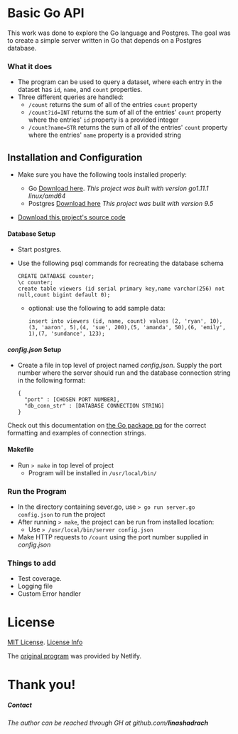 # Basic Go API

This work was done to explore the Go language and Postgres. The goal was to create a simple server written in Go that depends on a Postgres database. 

### What it does

* The program can be used to query a dataset, where each entry in the dataset has `id`, `name`, and `count` properties. 
* Three different queries are handled:
    * `/count` returns the sum of all of the entries `count` property
    * `/count?id=INT` returns the sum of all of the entries' `count` property where the entries' `id` property is a provided integer
    * `/count?name=STR` returns the sum of all of the entries' `count` property where the entries' `name` property is a provided string

## Installation and Configuration

* Make sure you have the following tools installed properly:
    * Go [Download here](https://golang.org/dl/). _This project was built with version go1.11.1 linux/amd64_
    * Postgres [Download here](https://www.postgresql.org/download/) _This project was built with version 9.5_
    
* [Download this project's source code](https://gitlab.com/linashadrach/server)

#### Database Setup

* Start postgres.
* Use the following psql commands for recreating the database schema
    ```
    CREATE DATABASE counter;
    \c counter;
    create table viewers (id serial primary key,name varchar(256) not null,count bigint default 0);
    ```

    * optional: use the following to add sample data:
        ```
        insert into viewers (id, name, count) values (2, 'ryan', 10),(3, 'aaron', 5),(4, 'sue', 200),(5, 'amanda', 50),(6, 'emily', 1),(7, 'sundance', 123);
        ```

#### _config.json_ Setup

* Create a file in top level of project named _config.json_. Supply the port number where the server should run and the database connection string in the following format: 
    ```
    {
      "port" : [CHOSEN PORT NUMBER],
      "db_conn_str" : [DATABASE CONNECTION STRING]
    }
    ```
Check out this documentation on [the Go package pq](https://godoc.org/github.com/lib/pq) for the correct formatting and examples of connection strings. 

#### Makefile

* Run `> make` in top level of project
    * Program will be installed in `/usr/local/bin/`


### Run the Program

* In the directory containing sever.go, use `> go run server.go config.json` to run the project
* After running `> make`, the project can be run from installed location:
    * Use `> /usr/local/bin/server config.json`
* Make HTTP requests to `/count` using the port number supplied in _config.json_

### Things to add

* Test coverage.
* Logging file
* Custom Error handler

# License

[MIT License](LICENSE).
[License Info](https://writing.kemitchell.com/2016/09/21/MIT-License-Line-by-Line.html)

The [original program](https://gitlab.com/linashadrach/server/tree/7e1c1c69ea9ad335b1c77ee9871a476630c298a0) was provided by Netlify.

# Thank you!

##### Contact
_The author can be reached through GH at github.com/**linashadrach**_
